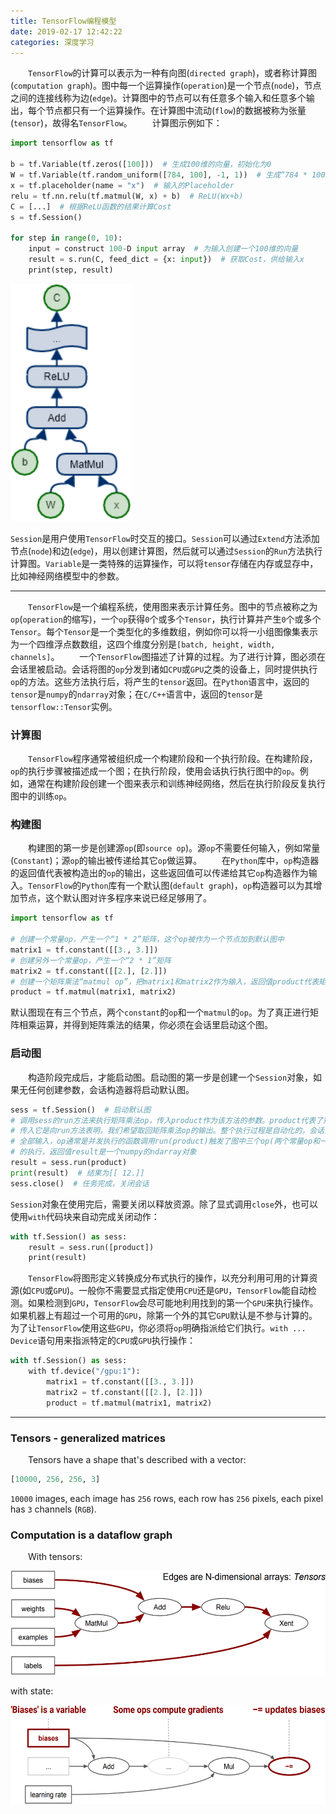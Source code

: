 ```yaml
---
title: TensorFlow编程模型
date: 2019-02-17 12:42:22
categories: 深度学习
---
```

&emsp;&emsp;`TensorFlow`的计算可以表示为一种有向图(`directed graph`)，或者称计算图(`computation graph`)。图中每一个运算操作(`operation`)是一个节点(`node`)，节点之间的连接线称为边(`edge`)。计算图中的节点可以有任意多个输入和任意多个输出，每个节点都只有一个运算操作。在计算图中流动(`flow`)的数据被称为张量(`tensor`)，故得名`TensorFlow`。
&emsp;&emsp;计算图示例如下：

``` python
import tensorflow as tf
​
b = tf.Variable(tf.zeros([100]))  # 生成100维的向量，初始化为0
W = tf.Variable(tf.random_uniform([784, 100], -1, 1))  # 生成“784 * 100”的随机矩阵W
x = tf.placeholder(name = "x")  # 输入的Placeholder
relu = tf.nn.relu(tf.matmul(W, x) + b)  # ReLU(Wx+b)
C = [...]  # 根据ReLU函数的结果计算Cost
s = tf.Session()
​
for step in range(0, 10):
    input = construct 100-D input array  # 为输入创建一个100维的向量
    result = s.run(C, feed_dict = {x: input})  # 获取Cost，供给输入x
    print(step, result)
```

<img src="./TensorFlow编程模型/1.png" height="380" width="194">

`Session`是用户使用`TensorFlow`时交互的接口。`Session`可以通过`Extend`方法添加节点(`node`)和边(`edge`)，用以创建计算图，然后就可以通过`Session`的`Run`方法执行计算图。`Variable`是一类特殊的运算操作，可以将`tensor`存储在内存或显存中，比如神经网络模型中的参数。

---

&emsp;&emsp;`TensorFlow`是一个编程系统，使用图来表示计算任务。图中的节点被称之为`op`(`operation`的缩写)，一个`op`获得`0`个或多个`Tensor`，执行计算并产生`0`个或多个`Tensor`。每个`Tensor`是一个类型化的多维数组，例如你可以将一小组图像集表示为一个四维浮点数数组，这四个维度分别是`[batch, height, width, channels]`。
&emsp;&emsp;一个`TensorFlow`图描述了计算的过程。为了进行计算，图必须在会话里被启动。会话将图的`op`分发到诸如`CPU`或`GPU`之类的设备上，同时提供执行`op`的方法。这些方法执行后，将产生的`tensor`返回。在`Python`语言中，返回的`tensor`是`numpy`的`ndarray`对象；在`C/C++`语言中，返回的`tensor`是`tensorflow::Tensor`实例。

### 计算图

&emsp;&emsp;`TensorFlow`程序通常被组织成一个构建阶段和一个执行阶段。在构建阶段，`op`的执行步骤被描述成一个图；在执行阶段，使用会话执行执行图中的`op`。例如，通常在构建阶段创建一个图来表示和训练神经网络，然后在执行阶段反复执行图中的训练`op`。

### 构建图

&emsp;&emsp;构建图的第一步是创建源`op`(即`source op`)。源`op`不需要任何输入，例如常量(`Constant`)；源`op`的输出被传递给其它`op`做运算。
&emsp;&emsp;在`Python`库中，`op`构造器的返回值代表被构造出的`op`的输出，这些返回值可以传递给其它`op`构造器作为输入。`TensorFlow`的`Python`库有一个默认图(`default graph`)，`op`构造器可以为其增加节点，这个默认图对许多程序来说已经足够用了。

``` python
import tensorflow as tf
​
# 创建一个常量op，产生一个“1 * 2”矩阵，这个op被作为一个节点加到默认图中
matrix1 = tf.constant([[3., 3.]])
# 创建另外一个常量op，产生一个“2 * 1”矩阵
matrix2 = tf.constant([[2.], [2.]])
# 创建一个矩阵乘法“matmul op”，把matrix1和matrix2作为输入，返回值product代表矩阵乘法的结果
product = tf.matmul(matrix1, matrix2)
```

默认图现在有三个节点，两个`constant`的`op`和一个`matmul`的`op`。为了真正进行矩阵相乘运算，并得到矩阵乘法的结果，你必须在会话里启动这个图。

### 启动图

&emsp;&emsp;构造阶段完成后，才能启动图。启动图的第一步是创建一个`Session`对象，如果无任何创建参数，会话构造器将启动默认图。

``` python
sess = tf.Session()  # 启动默认图
# 调用sess的run方法来执行矩阵乘法op，传入product作为该方法的参数。product代表了矩阵乘法op的输出，
# 传入它是向run方法表明，我们希望取回矩阵乘法op的输出。整个执行过程是自动化的，会话负责传递op所需的
# 全部输入，op通常是并发执行的函数调用run(product)触发了图中三个op(两个常量op和一个矩阵乘法op)
# 的执行，返回值result是一个numpy的ndarray对象
result = sess.run(product)
print(result)  # 结果为[[ 12.]]
sess.close()  # 任务完成，关闭会话
```

`Session`对象在使用完后，需要关闭以释放资源。除了显式调用`close`外，也可以使用`with`代码块来自动完成关闭动作：

``` python
with tf.Session() as sess:
    result = sess.run([product])
    print(result)
```

&emsp;&emsp;`TensorFlow`将图形定义转换成分布式执行的操作，以充分利用可用的计算资源(如`CPU`或`GPU`)。一般你不需要显式指定使用`CPU`还是`GPU`，`TensorFlow`能自动检测。如果检测到`GPU`，`TensorFlow`会尽可能地利用找到的第一个`GPU`来执行操作。如果机器上有超过一个可用的`GPU`，除第一个外的其它`GPU`默认是不参与计算的。为了让`TensorFlow`使用这些`GPU`，你必须将`op`明确指派给它们执行。`with ... Device`语句用来指派特定的`CPU`或`GPU`执行操作：

``` python
with tf.Session() as sess:
    with tf.device("/gpu:1"):
        matrix1 = tf.constant([[3., 3.]])
        matrix2 = tf.constant([[2.], [2.]])
        product = tf.matmul(matrix1, matrix2)
```

---

### Tensors - generalized matrices

&emsp;&emsp;Tensors have a shape that's described with a vector:

``` python
[10000, 256, 256, 3]
```

`10000` images, each image has `256` rows, each row has `256` pixels, each pixel has `3` channels (`RGB`).

### Computation is a dataflow graph

&emsp;&emsp;With tensors:

<img src="./TensorFlow编程模型/2.png" height="167" width="537">

with state:

<img src="./TensorFlow编程模型/3.png" height="158" width="565">